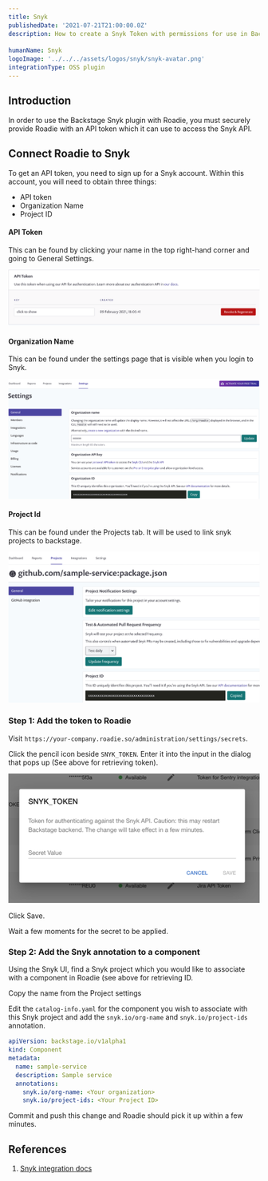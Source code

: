```yaml
---
title: Snyk
publishedDate: '2021-07-21T21:00:00.0Z'
description: How to create a Snyk Token with permissions for use in Backstage and apply it to Roadie.

humanName: Snyk
logoImage: '../../../assets/logos/snyk/snyk-avatar.png'
integrationType: OSS plugin
---
```


## Introduction

In order to use the Backstage Snyk plugin with Roadie, you must securely provide Roadie with an API token which it can use to access the Snyk API.

## Connect Roadie to Snyk

To get an API token, you need to sign up for a Snyk account. Within this account, you will need to obtain three things:

 * API token
 * Organization Name
 * Project ID

#### API Token

This can be found by clicking your name in the top right-hand corner and going to General Settings.

![API token for Snyk.](./api-token.png)

#### Organization Name

This can be found under the settings page that is visible when you login to Snyk.

![Organization Name Snyk.](./org.png)

#### Project Id

This can be found under the Projects tab. It will be used to link snyk projects to backstage.

![Project ID Name Snyk.](./project-id.png)


### Step 1: Add the token to Roadie

Visit `https://your-company.roadie.so/administration/settings/secrets`.

Click the pencil icon beside `SNYK_TOKEN`. Enter it into the input in the dialog that pops up (See above for retrieving token).

![a dialog box with an input called Secret Value. The Snyk token is pasted inside.](./secret.png)

Click Save.

Wait a few moments for the secret to be applied.

### Step 2: Add the Snyk annotation to a component

Using the Snyk UI, find a Snyk project which you would like to associate with a component in Roadie (see above for retrieving ID.

Copy the name from the Project settings

Edit the `catalog-info.yaml` for the component you wish to associate with this Snyk project and add the `snyk.io/org-name` and `snyk.io/project-ids` annotation.

```yaml
apiVersion: backstage.io/v1alpha1
kind: Component
metadata:
  name: sample-service
  description: Sample service
  annotations:
    snyk.io/org-name: <Your organization>
    snyk.io/project-ids: <Your Project ID>
```

Commit and push this change and Roadie should pick it up within a few minutes.

## References

1. [Snyk integration docs](https://snyk.io/blog/backstage-integration-with-the-snyk-api/)
